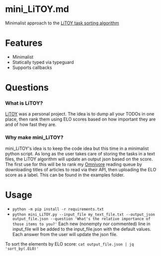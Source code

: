 # mini_LiTOY.md
Minimalist approach to the [LiTOY task sorting algorithm](https://github.com/thiswillbeyourgithub/LiTOY-aka-List-that-Outlives-You)
# Features
* Minimalist
* Statically typed via typeguard
* Supports callbacks

# Questions
### What is LiTOY?
[LiTOY](https://github.com/thiswillbeyourgithub/LiTOY-aka-List-that-Outlives-You) was a personal project. The idea is to dump all your TODOs in one place, then rank them using ELO scores based on how important they are and of how fast they are.
### Why make mini_LiTOY?
mini_LiTOY's idea is to keep the code idea but this time in a minimalist python script. As long as the user takes care of storing the tasks in a text files, the LiTOY algorithm will update an output json based on the score. The first use for this will be to rank my [Omnivore](https://github.com/omnivore-app/omnivore) reading queue by downloading titles of articles to read via their API, then uploading the ELO score as a label. This can be found in the examples folder.

# Usage
* `python -m pip install -r requirements.txt`
* `python mini_LiTOY.py --input_file my_text_file.txt --output_json output_file.json --question 'What's the relative importance of those items to you?'`
Each new (nonempty nor commented) line in input_file will be added to the input_file.json with the default values. Each answer from the user will update the json file.

To sort the elements by ELO score: `cat output_file.json | jq 'sort_by(.ELO)'`
